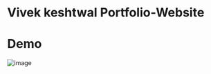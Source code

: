 # Vivek keshtwal Portfolio-Website
# Demo
![image](https://github.com/keshtwalvivek/Portfolio-Website/assets/116489124/c82d7ecf-9692-43d4-8fbe-7c4707be015c)


